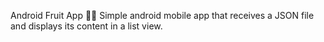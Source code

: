 Android Fruit App 🍌🍇
Simple android mobile app that receives a JSON file and displays its content in a list view.